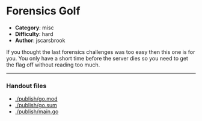 Forensics Golf
======================

- **Category**: misc
- **Difficulty**: hard
- **Author**: jscarsbrook

If you thought the last forensics challenges was too easy then this one is for you. You only have a short time before the server dies so you need to get the flag off without reading too much.

---

### Handout files

- [./publish/go.mod](./publish/go.mod)
- [./publish/go.sum](./publish/go.sum)
- [./publish/main.go](./publish/main.go)
